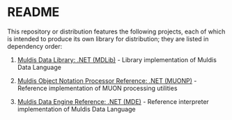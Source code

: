 # README

This repository or distribution features the following projects,
each of which is intended to produce its own library for distribution;
they are listed in dependency order:

1. [Muldis Data Library: .NET (MDLib)](docs/Muldis_Data_Library.md) - Library implementation of Muldis Data Language

1. [Muldis Object Notation Processor Reference: .NET (MUONP)](docs/Muldis_Object_Notation_Processor_Reference.md) - Reference implementation of MUON processing utilities

1. [Muldis Data Engine Reference: .NET (MDE)](docs/Muldis_Data_Engine_Reference.md) - Reference interpreter implementation of Muldis Data Language
